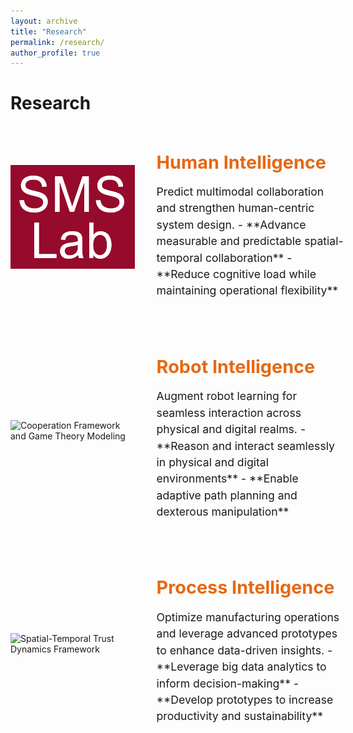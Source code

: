 ```yaml
---
layout: archive
title: "Research"
permalink: /research/
author_profile: true
---
```

<style>
.research-container {
  margin-bottom: 4rem;
}
.research-row {
  display: flex;
  align-items: center;
  margin-bottom: 2rem;
}
.research-image {
  flex: 0 0 40%;
  padding-right: 2rem;
}
.research-image img {
  max-width: 100%;
  height: auto;
}
.research-content {
  flex: 0 0 60%;
}
.research-title {
  color: #E56915;
  font-size: 1.8rem;
  margin-bottom: 1rem;
}
.research-description {
  font-size: 1.1rem;
  line-height: 1.5;
}
@media (max-width: 768px) {
  .research-row {
    flex-direction: column;
  }
  .research-image {
    flex: 0 0 100%;
    padding-right: 0;
    margin-bottom: 1.5rem;
  }
  .research-content {
    flex: 0 0 100%;
  }
}
</style>

# Research

<div class="research-container">
  <div class="research-row">
    <div class="research-image">
      <img src="/images/1-lab logo.png">
    </div>
    <div class="research-content">
      <h2 class="research-title">Human Intelligence</h2>
      <p class="research-description">
        Predict multimodal collaboration and strengthen human-centric system design.
        - **Advance measurable and predictable spatial-temporal collaboration**
        - **Reduce cognitive load while maintaining operational flexibility**
      </p>
    </div>
  </div>

  <div class="research-row">
    <div class="research-image">
      <img src="/images/cooperation_framework.png" alt="Cooperation Framework and Game Theory Modeling">
    </div>
    <div class="research-content">
      <h2 class="research-title">Robot Intelligence</h2>
      <p class="research-description">
        Augment robot learning for seamless interaction across physical and digital realms.
        - **Reason and interact seamlessly in physical and digital environments**
        - **Enable adaptive path planning and dexterous manipulation**
      </p>
    </div>
  </div>

  <div class="research-row">
    <div class="research-image">
      <img src="/images/trust_dynamics.png" alt="Spatial-Temporal Trust Dynamics Framework">
    </div>
    <div class="research-content">
      <h2 class="research-title">Process Intelligence</h2>
      <p class="research-description">
        Optimize manufacturing operations and leverage advanced prototypes to enhance data-driven insights.
        - **Leverage big data analytics to inform decision-making**
        - **Develop prototypes to increase productivity and sustainability**
      </p>
    </div>
  </div>
</div>

